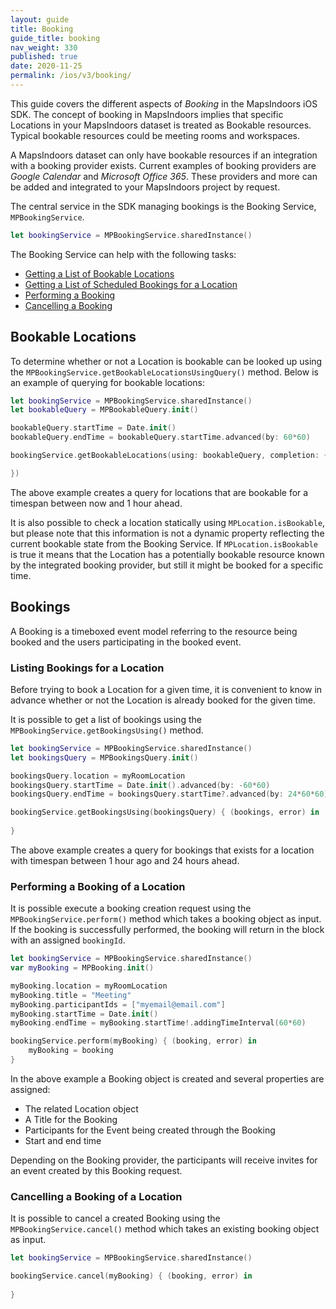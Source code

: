 ```yaml
---
layout: guide
title: Booking
guide_title: booking
nav_weight: 330
published: true
date: 2020-11-25
permalink: /ios/v3/booking/
---
```


This guide covers the different aspects of _Booking_ in the MapsIndoors iOS SDK. The concept of booking in MapsIndoors implies that specific Locations in your MapsIndoors dataset is treated as Bookable resources. Typical bookable resources could be meeting rooms and workspaces. 

A MapsIndoors dataset can only have bookable resources if an integration with a booking provider exists. Current examples of booking providers are _Google Calendar_ and _Microsoft Office 365_. These providers and more can be added and integrated to your MapsIndoors project by request.

The central service in the SDK managing bookings is the Booking Service, `MPBookingService`.

```swift
let bookingService = MPBookingService.sharedInstance()
```

The Booking Service can help with the following tasks:

* [Getting a List of Bookable Locations](#bookable-locations)
* [Getting a List of Scheduled Bookings for a Location](#listing-bookings-for-a-location)
* [Performing a Booking](#performing-a-booking-of-a-location)
* [Cancelling a Booking](#cancelling-a-booking-of-a-location)

## Bookable Locations

To determine whether or not a Location is bookable can be looked up using the `MPBookingService.getBookableLocationsUsingQuery()` method. Below is an example of querying for bookable locations:

```swift
let bookingService = MPBookingService.sharedInstance()
let bookableQuery = MPBookableQuery.init()

bookableQuery.startTime = Date.init()
bookableQuery.endTime = bookableQuery.startTime.advanced(by: 60*60)

bookingService.getBookableLocations(using: bookableQuery, completion: { (locations, error) in

})
```

The above example creates a query for locations that are bookable for a timespan between now and 1 hour ahead.

It is also possible to check a location statically using `MPLocation.isBookable`, but please note that this information is not a dynamic property reflecting the current bookable state from the Booking Service. If `MPLocation.isBookable` is true it means that the Location has a potentially bookable resource known by the integrated booking provider, but still it might be booked for a specific time.

## Bookings

A Booking is a timeboxed event model referring to the resource being booked and the users participating in the booked event. 

### Listing Bookings for a Location

Before trying to book a Location for a given time, it is convenient to know in advance whether or not the Location is already booked for the given time.

It is possible to get a list of bookings using the `MPBookingService.getBookingsUsing()` method.

```swift
let bookingService = MPBookingService.sharedInstance()
let bookingsQuery = MPBookingsQuery.init()

bookingsQuery.location = myRoomLocation
bookingsQuery.startTime = Date.init().advanced(by: -60*60)
bookingsQuery.endTime = bookingsQuery.startTime?.advanced(by: 24*60*60)

bookingService.getBookingsUsing(bookingsQuery) { (bookings, error) in
    
}
```

The above example creates a query for bookings that exists for a location with timespan between 1 hour ago and 24 hours ahead.

### Performing a Booking of a Location

It is possible execute a booking creation request using the `MPBookingService.perform()` method which takes a booking object as input. If the booking is successfully performed, the booking will return in the block with an assigned `bookingId`.

```swift
let bookingService = MPBookingService.sharedInstance()
var myBooking = MPBooking.init()

myBooking.location = myRoomLocation
myBooking.title = "Meeting"
myBooking.participantIds = ["myemail@email.com"]
myBooking.startTime = Date.init()
myBooking.endTime = myBooking.startTime!.addingTimeInterval(60*60)

bookingService.perform(myBooking) { (booking, error) in
    myBooking = booking
}
```

In the above example a Booking object is created and several properties are assigned:

* The related Location object
* A Title for the Booking
* Participants for the Event being created through the Booking
* Start and end time

Depending on the Booking provider, the participants will receive invites for an event created by this Booking request.

### Cancelling a Booking of a Location

It is possible to cancel a created Booking using the `MPBookingService.cancel()` method which takes an existing booking object as input.

```swift
let bookingService = MPBookingService.sharedInstance()

bookingService.cancel(myBooking) { (booking, error) in
    
}
```

